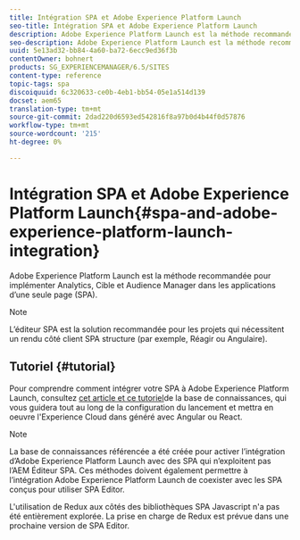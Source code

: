 ```yaml
---
title: Intégration SPA et Adobe Experience Platform Launch
seo-title: Intégration SPA et Adobe Experience Platform Launch
description: Adobe Experience Platform Launch est la méthode recommandée pour implémenter Analytics, Cible et Audience Manager dans SPA.
seo-description: Adobe Experience Platform Launch est la méthode recommandée pour implémenter Analytics, Cible et Audience Manager dans SPA.
uuid: 5e13ad32-bb84-4a60-ba72-6ecc9ed36f3b
contentOwner: bohnert
products: SG_EXPERIENCEMANAGER/6.5/SITES
content-type: reference
topic-tags: spa
discoiquuid: 6c320633-ce0b-4eb1-bb54-05e1a514d139
docset: aem65
translation-type: tm+mt
source-git-commit: 2dad220d6593ed542816f8a97b0d4b44f0d57876
workflow-type: tm+mt
source-wordcount: '215'
ht-degree: 0%

---
```



# Intégration SPA et Adobe Experience Platform Launch{#spa-and-adobe-experience-platform-launch-integration}

Adobe Experience Platform Launch est la méthode recommandée pour implémenter Analytics, Cible et Audience Manager dans les applications d’une seule page (SPA).

>[!NOTE]
>
>L’éditeur SPA est la solution recommandée pour les projets qui nécessitent un rendu côté client SPA structure (par exemple, Réagir ou Angulaire).

## Tutoriel {#tutorial}

Pour comprendre comment intégrer votre SPA à Adobe Experience Platform Launch, consultez [cet article et ce tutoriel](https://helpx.adobe.com/experience-manager/kt/integration/using/launch-reference-architecture-SPA-tutorial-implement.html)de la base de connaissances, qui vous guidera tout au long de la configuration du lancement et mettra en oeuvre l&#39;Experience Cloud dans généré avec Angular ou React.

>[!NOTE]
>
>La base de connaissances référencée a été créée pour activer l’intégration d’Adobe Experience Platform Launch avec des SPA qui n’exploitent pas l’AEM Éditeur SPA. Ces méthodes doivent également permettre à l’intégration Adobe Experience Platform Launch de coexister avec les SPA conçus pour utiliser SPA Editor.
>
>L&#39;utilisation de Redux aux côtés des bibliothèques SPA Javascript n&#39;a pas été entièrement explorée. La prise en charge de Redux est prévue dans une prochaine version de SPA Editor.
